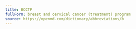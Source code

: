 ```yaml
---
title: BCCTP
fullForm: breast and cervical cancer (treatment) program
source: https://openmd.com/dictionary/abbreviations/b
---
```

